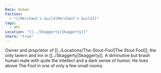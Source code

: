 ```yaml
---
Race: Human
Faction:
  - "[[Merchant's Guild|Merchant's Guild]]"
tags:
  - NPC
Location: "[[../Skaggerty|Skaggerty]]"
share: "true"
---
```


Owner and proprietor of [[../Locations/The-Stout-Fool|The Stout Fool]], the only tavern and inn in [[../Skaggerty|Skaggerty]]. A diminutive but brash human male with quite the intellect and a dark sense of humor. He lives above The Fool in one of only a few small rooms.